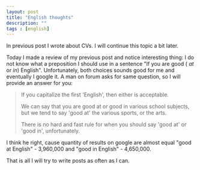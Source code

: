 ```yaml
---
layout: post
title: "English thoughts"
description: ""
tags : [english]
---
```


In previous post I wrote about CVs. I will continue this topic a bit later. 

Today I made a review of my previous post and notice interesting thing: I do not know what a preposition I should use in a sentence "If you are good ( _at_ or _in_) English". Unfortunately, both choices sounds good for me and eventually I google it. A man on forum asks for same question, so I will provide an answer for you:

> If you capitalize the first 'English', then either is acceptable.
> 
> We can say that you are good at or good in various school subjects, but we tend to say 'good at' the various sports, or the arts.
> 
> There is no hard and fast rule for when you should say 'good at' or 'good in', unfortunately.  

I think he right, cause quantity of results on google are almost equal "good at English" - 3,960,000 and "good in English" - 4,650,000.

That is all I will try to write posts as often as I can. 
